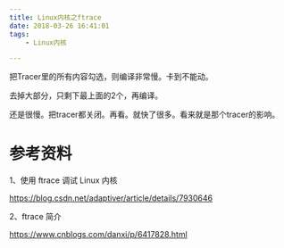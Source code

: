 ```yaml
---
title: Linux内核之ftrace
date: 2018-03-26 16:41:01
tags:
	- Linux内核

---
```




把Tracer里的所有内容勾选，则编译非常慢。卡到不能动。

去掉大部分，只剩下最上面的2个，再编译。

还是很慢。把tracer都关闭。再看。就快了很多。看来就是那个tracer的影响。



# 参考资料

1、使用 ftrace 调试 Linux 内核

https://blog.csdn.net/adaptiver/article/details/7930646

2、ftrace 简介

https://www.cnblogs.com/danxi/p/6417828.html